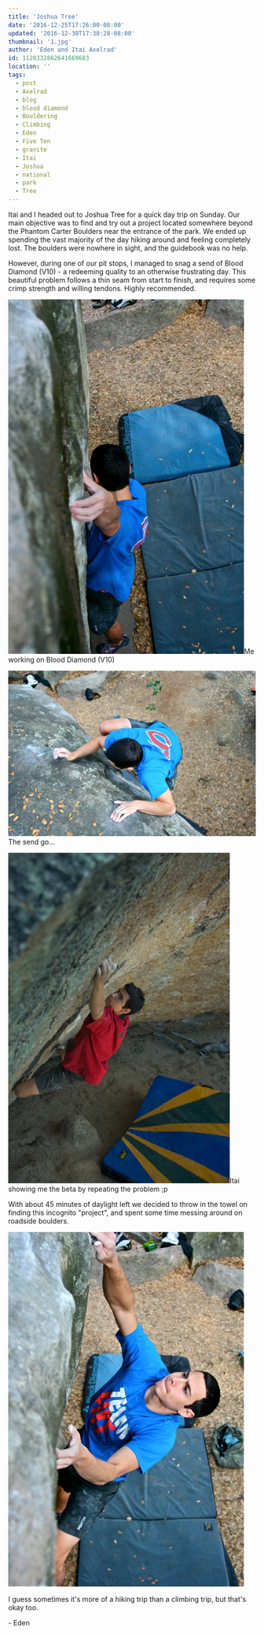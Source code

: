 ```yaml
---
title: 'Joshua Tree'
date: '2016-12-25T17:26:00-08:00'
updated: '2016-12-30T17:30:28-08:00'
thumbnail: '1.jpg'
author: 'Eden and Itai Axelrad'
id: 1120332862641669683
location: ''
tags:
  - post
  - Axelrad
  - blog
  - blood diamond
  - Bouldering
  - Climbing
  - Eden
  - Five Ten
  - granite
  - Itai
  - Joshua
  - national
  - park
  - Tree
---
```

Itai and I headed out to Joshua Tree for a quick day trip on Sunday. Our main objective was to find and try out a project located somewhere beyond the Phantom Carter Boulders near the entrance of the park. We ended up spending the vast majority of the day hiking around and feeling completely lost. The boulders were nowhere in sight, and the guidebook was no help.

However, during one of our pit stops, I managed to snag a send of Blood Diamond (V10) - a redeeming quality to an otherwise frustrating day. This beautiful problem follows a thin seam from start to finish, and requires some crimp strength and willing tendons. Highly recommended.

![image alt](/images/1.jpg)Me working on Blood Diamond (V10)

![image alt](/images/4.jpg)The send go...

![image alt](/images/3.jpg)Itai showing me the beta by repeating the problem ;p

With about 45 minutes of daylight left we decided to throw in the towel on finding this incognito "project", and spent some time messing around on roadside boulders. 

![image alt](/images/2.jpg)

I guess sometimes it's more of a hiking trip than a climbing trip, but that's okay too.

\- Eden
